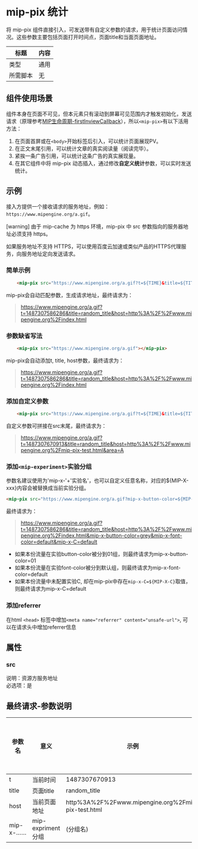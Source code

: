 # mip-pix 统计

将 mip-pix 组件直接引入，可发送带有自定义参数的请求，用于统计页面访问情况。这些参数主要包括页面打开时间点，页面title和当面页面地址。  

标题|内容
----|----
类型|通用
所需脚本|无

## 组件使用场景
组件本身在页面不可见，但本元素只有滚动到屏幕可见范围内才触发初始化，发送请求（原理参考[MIP生命周期-firstInviewCallback](https://github.com/mipengine/mip-extensions/blob/master/docs/develop.md)），所以`<mip-pix>`有以下活用方法：

1. 在页面首屏或在`<body>`开始标签后引入，可以统计页面展现PV。
2. 在正文末尾引用，可以统计文章的真实阅读量（阅读完毕）。
3. 紧挨一条广告引用，可以统计这条广告的真实展现量。
4. 在其它组件中将 mip-pix 动态插入，通过修改**自定义统计**参数，可以实时发送统计。


## 示例

接入方提供一个接收请求的服务地址，例如：`https://www.mipengine.org/a.gif`。

[warning] 由于 mip-cache 为 https 环境，mip-pix 中 src 参数指向的服务器地址必须支持 https。

如果服务地址不支持 HTTPS，可以使用百度云加速或类似产品的HTTPS代理服务，向服务地址定向发送请求。

### 简单示例
```html
    <mip-pix src="https://www.mipengine.org/a.gif?t=${TIME}&title=${TITLE}&host=${HOST}"></mip-pix>
```
mip-pix会自动匹配参数，生成请求地址，最终请求为：
> https://www.mipengine.org/a.gif?t=1487307586286&title=random_title&host=http%3A%2F%2Fwww.mipengine.org%2Findex.html   

### 参数缺省写法
```html
    <mip-pix src="https://www.mipengine.org/a.gif"></mip-pix>
```
mip-pix会自动添加t, title, host参数，最终请求为：
> https://www.mipengine.org/a.gif?t=1487307586286&title=random_title&host=http%3A%2F%2Fwww.mipengine.org%2Findex.html   

### 添加自定义参数
```html
    <mip-pix src="https://www.mipengine.org/a.gif?t=${TIME}&title=${TITLE}&host=${HOST}&area=A"></mip-pix>
```
自定义参数可拼接在src末尾，最终请求为：
> https://www.mipengine.org/a.gif?t=1487307670913&title=random_title&host=http%3A%2F%2Fwww.mipengine.org%2Fmip-pix-test.html&area=A   

### 添加`<mip-experiment>`实验分组
参数名建议使用为'mip-x-'+'实验名'，也可以自定义任意名称，对应的${MIP-X-xxx}内容会被替换成当前实验分组。

```html
<mip-pix src="https://www.mipengine.org/a.gif?mip-x-button-color=${MIP-X-BUTTON-COLOR}&mip-x-font-color=${MIP-X-FONT-COLOR}&mip-x-C=${MIP-X-C}"></mip-pix>
```

最终请求为：
> https://www.mipengine.org/a.gif?t=1487307586286&title=random_title&host=http%3A%2F%2Fwww.mipengine.org%2Findex.html&mip-x-button-color=grey&mip-x-font-color=default&mip-x-C=default

- 如果本份流量在实验button-color被分到01组，则最终请求为mip-x-button-color=01
- 如果本份流量在实验font-color被分到默认组，则最终请求为mip-x-font-color=default
- 如果本份流量中未配置实验C, 却在mip-pix中存在`mip-x-C=${MIP-X-C}`取值，则最终请求为mip-x-C=default


### 添加referrer
在html `<head>` 标签中增加`<meta name="referrer" content="unsafe-url">`, 可以在请求头中增加referrer信息

## 属性
### src

说明：资源方服务地址  
必选项：是  

## 最终请求-参数说明

参数名|意义|示例|是否默认添加
----|----|----|----
t|当前时间|1487307670913|是
title|页面title|random_title|是
host|当前页面地址|http%3A%2F%2Fwww.mipengine.org%2Fmip-pix-test.html|是
mip-x-……|mip-expriment分组|(分组名)|否
